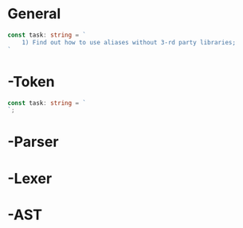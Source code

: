 # General
```ts
const task: string = `
	1) Find out how to use aliases without 3-rd party libraries;
`
```

# -Token

```ts
const task: string = `
`;
```

# -Parser

# -Lexer

# -AST